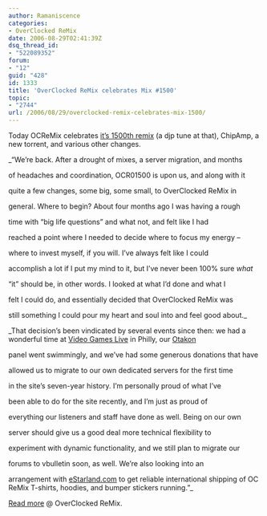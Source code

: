 ```yaml
---
author: Ramaniscence
categories:
- OverClocked ReMix
date: 2006-08-29T02:41:39Z
dsq_thread_id:
- "522089352"
forum:
- "12"
guid: "428"
id: 1333
title: 'OverClocked ReMix celebrates Mix #1500'
topic:
- "2744"
url: /2006/08/29/overclocked-remix-celebrates-mix-1500/
---
```


Today OCReMix celebrates <a href="http://www.ocremix.org/remix/OCR01500/" target="_blank">it&#8217;s 1500th remix</a> (a djp tune at that), ChipAmp, a new torrent, and various other changes.

_&#8220;We&#8217;re back. After a drought of mixes, a server migration, and months
  
of headaches and coordination, OCR01500 is upon us, and along with it
  
quite a few changes, some big, some small, to OverClocked ReMix in
  
general. Where to begin? About four months ago I was having a rough
  
time with &#8220;big life questions&#8221; and what not, and felt like I had
  
reached a point where I needed to decide where to focus my energy &#8211;
  
where to invest myself, if you will. I&#8217;ve always felt like I could
  
accomplish a lot if I put my mind to it, but I&#8217;ve never been 100% sure _what_
  
&#8220;it&#8221; should be, in other words. I looked at what I&#8217;d done and what I
  
felt I could do, and essentially decided that OverClocked ReMix was
  
still something I could pour my heart and soul into and feel good about._

_That decision&#8217;s been vindicated by several events since then: we had a wonderful time at [Video Games Live](http://www.videogameslive.com/) in Philly, our [Otakon](http://www.otakon.com/)
  
panel went swimmingly, and we&#8217;ve had some generous donations that have
  
allowed us to migrate to our own dedicated servers for the first time
  
in the site&#8217;s seven-year history. I&#8217;m personally proud of what I&#8217;ve
  
been able to do for the site recently, and I&#8217;m just as proud of
  
everything our listeners and staff have done as well. Being on our own
  
server should give us a good deal more technical flexibility to
  
experiment with dynamic functionality, and we still plan to migrate our
  
forums to vbulletin soon, as well. We&#8217;re also looking into an
  
arrangement with [eStarland.com](http://www.estarland.com/showban.asp?action=redir&campaign=139) to get reliable international shipping of OC ReMix T-shirts, hoodies, and bumper stickers running.&#8221;_

<a href="http://www.ocremix.org/remix/OCR01500/" target="_blank">Read more</a> @ OverClocked ReMix.